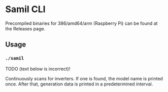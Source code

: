 # Samil CLI

Precompiled binaries for 386/amd64/arm (Raspberry Pi) can be found at the
Releases page.

## Usage

### `./samil`

TODO (text below is incorrect)!

Continuously scans for inverters. If one is found, the model name is printed
once. After that, generation data is printed in a predetermined interval.
